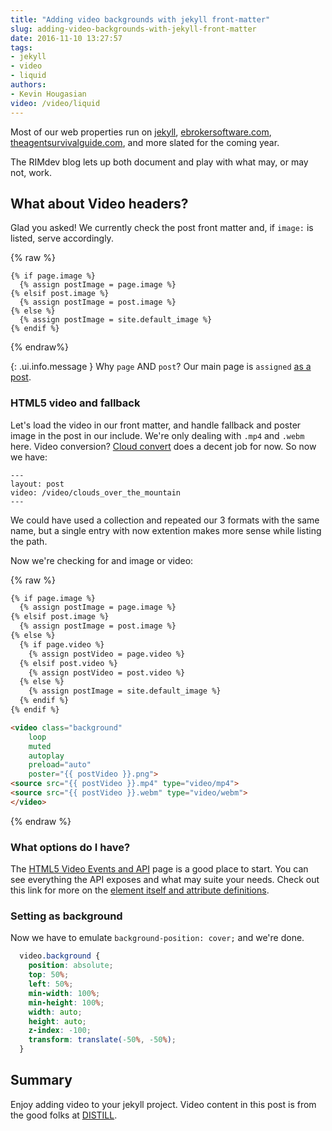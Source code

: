```yaml
---
title: "Adding video backgrounds with jekyll front-matter"
slug: adding-video-backgrounds-with-jekyll-front-matter
date: 2016-11-10 13:27:57
tags:
- jekyll
- video
- liquid
authors: 
- Kevin Hougasian
video: /video/liquid
---
```

Most of our web properties run on [jekyll](https://jekyllrb.com), [ebrokersoftware.com](https://ebrokersoftware.com), [theagentsurvivalguide.com](https://theagentsurvivalguide.com), and more slated for the coming year.

The RIMdev blog lets up both document and play with what may, or may not, work.

## What about Video headers?

Glad you asked! We currently check the post front matter and, if `image:` is listed, serve accordingly.

{% raw %}
```
{% if page.image %}
  {% assign postImage = page.image %}
{% elsif post.image %}
  {% assign postImage = post.image %}
{% else %}
  {% assign postImage = site.default_image %}
{% endif %}
```
{% endraw%}

{: .ui.info.message }
Why `page` AND `post`? Our main page is `assigned` [as a post](https://gist.github.com/nimbupani/1421828).

### HTML5 video and fallback

Let's load the video in our front matter, and handle fallback and poster image in the post in our include. We're only dealing with `.mp4` and `.webm` here. Video conversion? [Cloud convert](https://cloudconvert.com/mp4-to-webm) does a decent job for now. So now we have:

```
---
layout: post
video: /video/clouds_over_the_mountain
---
```
We could have used a collection and repeated our 3 formats with the same name, but a single entry with now extention makes more sense while listing the path.

Now we're checking for and image or video:

{% raw %}
```html
{% if page.image %}
  {% assign postImage = page.image %}
{% elsif post.image %}
  {% assign postImage = post.image %}
{% else %}
  {% if page.video %}
    {% assign postVideo = page.video %}
  {% elsif post.video %}
    {% assign postVideo = post.video %}
  {% else %}
    {% assign postImage = site.default_image %}
  {% endif %}
{% endif %}

<video class="background"
	loop
	muted
	autoplay
	preload="auto"
	poster="{{ postVideo }}.png">
<source src="{{ postVideo }}.mp4" type="video/mp4">
<source src="{{ postVideo }}.webm" type="video/webm">
</video>
```
{% endraw %}

### What options do I have?

The [HTML5 Video Events and API](https://www.w3.org/2010/05/video/mediaevents.html) page is a good place to start. You can see everything the API exposes and what may suite your needs. Check out this link for more on the [element itself and attribute definitions](https://www.w3.org/TR/html5/embedded-content-0.html#the-video-element).

### Setting as background

Now we have to emulate `background-position: cover;` and we're done.

```css
  video.background {
    position: absolute;
    top: 50%;
    left: 50%;
    min-width: 100%;
    min-height: 100%;
    width: auto;
    height: auto;
    z-index: -100;
    transform: translate(-50%, -50%);
  }
```

## Summary

Enjoy adding video to your jekyll project. Video content in this post is from the good folks at [DISTILL](http://www.wedistill.io/).
